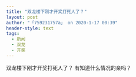```yaml
---
title: "双龙楼下刚才开奖打死人了？"
layout: post
author: "「759231757a」 on 2020-1-17 00:39"
header-style: text
tags:
  - 新闻
  - 双龙
  - 开奖
---
```


<head></head>
<body>
  双龙楼下刚才开奖打死人了？ 有知道什么情况的亲吗？
 <br>
</body>


